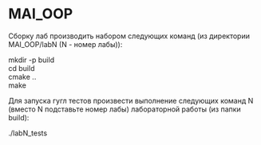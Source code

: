 # MAI_OOP

Сборку лаб производить набором следующих команд (из директории MAI_OOP/labN (N - номер лабы)):

mkdir -p build \
cd build \
cmake .. \
make

Для запуска гугл тестов произвести выполнение следующих команд N (вместо N подставьте номер лабы) лабораторной работы (из папки build):

./labN_tests
